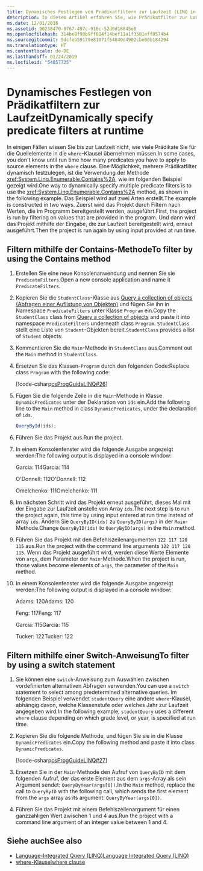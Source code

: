 ```yaml
---
title: Dynamisches Festlegen von Prädikatfiltern zur Laufzeit (LINQ in C#)
description: In diesem Artikel erfahren Sie, wie Prädikatfilter zur Laufzeit mit LINQ in C# dynamisch festlegen.
ms.date: 12/01/2016
ms.assetid: 90238470-0767-497c-916c-52d0d16845e0
ms.openlocfilehash: 314be8f98b9ff014f14bef11a1f3581eff8574b4
ms.sourcegitcommit: 5dcfeb59179e81071f54840d4902cbe00b184294
ms.translationtype: HT
ms.contentlocale: de-DE
ms.lasthandoff: 01/24/2019
ms.locfileid: "54857735"
---
```

# <a name="dynamically-specify-predicate-filters-at-runtime"></a><span data-ttu-id="16ef6-103">Dynamisches Festlegen von Prädikatfiltern zur Laufzeit</span><span class="sxs-lookup"><span data-stu-id="16ef6-103">Dynamically specify predicate filters at runtime</span></span>

<span data-ttu-id="16ef6-104">In einigen Fällen wissen Sie bis zur Laufzeit nicht, wie viele Prädikate Sie für die Quellelemente in die `where`-Klausel übernehmen müssen.</span><span class="sxs-lookup"><span data-stu-id="16ef6-104">In some cases, you don't know until run time how many predicates you have to apply to source elements in the `where` clause.</span></span> <span data-ttu-id="16ef6-105">Eine Möglichkeit, mehrere Prädikatfilter dynamisch festzulegen, ist die Verwendung der Methode <xref:System.Linq.Enumerable.Contains%2A>, wie im folgenden Beispiel gezeigt wird.</span><span class="sxs-lookup"><span data-stu-id="16ef6-105">One way to dynamically specify multiple predicate filters is to use the <xref:System.Linq.Enumerable.Contains%2A> method, as shown in the following example.</span></span> <span data-ttu-id="16ef6-106">Das Beispiel wird auf zwei Arten erstellt.</span><span class="sxs-lookup"><span data-stu-id="16ef6-106">The example is constructed in two ways.</span></span> <span data-ttu-id="16ef6-107">Zuerst wird das Projekt durch Filtern nach Werten, die im Programm bereitgestellt werden, ausgeführt.</span><span class="sxs-lookup"><span data-stu-id="16ef6-107">First, the project is run by filtering on values that are provided in the program.</span></span> <span data-ttu-id="16ef6-108">Und dann wird das Projekt mithilfe der Eingabe, die zur Laufzeit bereitgestellt wird, erneut ausgeführt.</span><span class="sxs-lookup"><span data-stu-id="16ef6-108">Then the project is run again by using input provided at run time.</span></span>

## <a name="to-filter-by-using-the-contains-method"></a><span data-ttu-id="16ef6-109">Filtern mithilfe der Contains-Methode</span><span class="sxs-lookup"><span data-stu-id="16ef6-109">To filter by using the Contains method</span></span>

1. <span data-ttu-id="16ef6-110">Erstellen Sie eine neue Konsolenanwendung und nennen Sie sie `PredicateFilters`.</span><span class="sxs-lookup"><span data-stu-id="16ef6-110">Open a new console application and name it `PredicateFilters`.</span></span>

2. <span data-ttu-id="16ef6-111">Kopieren Sie die `StudentClass`-Klasse aus [Query a collection of objects (Abfragen einer Auflistung von Objekten)](query-a-collection-of-objects.md) und fügen Sie ihn in Namespace `PredicateFilters` unter Klasse `Program` ein.</span><span class="sxs-lookup"><span data-stu-id="16ef6-111">Copy the `StudentClass` class from [Query a collection of objects](query-a-collection-of-objects.md) and paste it into namespace `PredicateFilters` underneath class `Program`.</span></span> <span data-ttu-id="16ef6-112">`StudentClass` stellt eine Liste von `Student`-Objekten bereit.</span><span class="sxs-lookup"><span data-stu-id="16ef6-112">`StudentClass` provides a list of `Student` objects.</span></span>

3. <span data-ttu-id="16ef6-113">Kommentieren Sie die `Main`-Methode in `StudentClass` aus.</span><span class="sxs-lookup"><span data-stu-id="16ef6-113">Comment out the `Main` method in `StudentClass`.</span></span>

4. <span data-ttu-id="16ef6-114">Ersetzen Sie das Klassen-`Program` durch den folgenden Code:</span><span class="sxs-lookup"><span data-stu-id="16ef6-114">Replace class `Program` with the following code:</span></span>

     [!code-csharp[csProgGuideLINQ#26](~/samples/snippets/csharp/concepts/linq/how-to-dynamically-specify-predicate-filters-at-runtime_1.cs)]

5. <span data-ttu-id="16ef6-115">Fügen Sie die folgende Zeile in die `Main`-Methode in Klasse `DynamicPredicates` unter der Deklaration von `ids` ein.</span><span class="sxs-lookup"><span data-stu-id="16ef6-115">Add the following line to the `Main` method in class `DynamicPredicates`, under the declaration of `ids`.</span></span>

     ```csharp
     QueryById(ids);
     ```

6. <span data-ttu-id="16ef6-116">Führen Sie das Projekt aus.</span><span class="sxs-lookup"><span data-stu-id="16ef6-116">Run the project.</span></span>

7. <span data-ttu-id="16ef6-117">In einem Konsolenfenster wird die folgende Ausgabe angezeigt werden:</span><span class="sxs-lookup"><span data-stu-id="16ef6-117">The following output is displayed in a console window:</span></span>

     <span data-ttu-id="16ef6-118">Garcia: 114</span><span class="sxs-lookup"><span data-stu-id="16ef6-118">Garcia: 114</span></span>

     <span data-ttu-id="16ef6-119">O'Donnell: 112</span><span class="sxs-lookup"><span data-stu-id="16ef6-119">O'Donnell: 112</span></span>

     <span data-ttu-id="16ef6-120">Omelchenko: 111</span><span class="sxs-lookup"><span data-stu-id="16ef6-120">Omelchenko: 111</span></span>

8. <span data-ttu-id="16ef6-121">Im nächsten Schritt wird das Projekt erneut ausgeführt, dieses Mal mit der Eingabe zur Laufzeit anstelle von Array `ids`.</span><span class="sxs-lookup"><span data-stu-id="16ef6-121">The next step is to run the project again, this time by using input entered at run time instead of array `ids`.</span></span> <span data-ttu-id="16ef6-122">Ändern Sie `QueryByID(ids)` zu `QueryByID(args)` in der `Main`-Methode.</span><span class="sxs-lookup"><span data-stu-id="16ef6-122">Change `QueryByID(ids)` to `QueryByID(args)` in the `Main` method.</span></span>

9. <span data-ttu-id="16ef6-123">Führen Sie das Projekt mit den Befehlszeilenargumenten `122 117 120 115` aus.</span><span class="sxs-lookup"><span data-stu-id="16ef6-123">Run the project with the command line arguments `122 117 120 115`.</span></span> <span data-ttu-id="16ef6-124">Wenn das Projekt ausgeführt wird, werden diese Werte Elemente von `args`, dem Parameter der `Main`-Methode.</span><span class="sxs-lookup"><span data-stu-id="16ef6-124">When the project is run, those values become elements of `args`, the parameter of the `Main` method.</span></span>

10. <span data-ttu-id="16ef6-125">In einem Konsolenfenster wird die folgende Ausgabe angezeigt werden:</span><span class="sxs-lookup"><span data-stu-id="16ef6-125">The following output is displayed in a console window:</span></span>

     <span data-ttu-id="16ef6-126">Adams: 120</span><span class="sxs-lookup"><span data-stu-id="16ef6-126">Adams: 120</span></span>

     <span data-ttu-id="16ef6-127">Feng: 117</span><span class="sxs-lookup"><span data-stu-id="16ef6-127">Feng: 117</span></span>

     <span data-ttu-id="16ef6-128">Garcia: 115</span><span class="sxs-lookup"><span data-stu-id="16ef6-128">Garcia: 115</span></span>

     <span data-ttu-id="16ef6-129">Tucker: 122</span><span class="sxs-lookup"><span data-stu-id="16ef6-129">Tucker: 122</span></span>

## <a name="to-filter-by-using-a-switch-statement"></a><span data-ttu-id="16ef6-130">Filtern mithilfe einer Switch-Anweisung</span><span class="sxs-lookup"><span data-stu-id="16ef6-130">To filter by using a switch statement</span></span>

1. <span data-ttu-id="16ef6-131">Sie können eine `switch`-Anweisung zum Auswählen zwischen vordefinierten alternativen Abfragen verwenden.</span><span class="sxs-lookup"><span data-stu-id="16ef6-131">You can use a `switch` statement to select among predetermined alternative queries.</span></span> <span data-ttu-id="16ef6-132">Im folgenden Beispiel verwendet `studentQuery` eine andere `where`-Klausel, abhängig davon, welche Klassenstufe oder welches Jahr zur Laufzeit angegeben wird.</span><span class="sxs-lookup"><span data-stu-id="16ef6-132">In the following example, `studentQuery` uses a different `where` clause depending on which grade level, or year, is specified at run time.</span></span>

2. <span data-ttu-id="16ef6-133">Kopieren Sie die folgende Methode, und fügen Sie sie in die Klasse `DynamicPredicates` ein.</span><span class="sxs-lookup"><span data-stu-id="16ef6-133">Copy the following method and paste it into class `DynamicPredicates`.</span></span>

     [!code-csharp[csProgGuideLINQ#27](~/samples/snippets/csharp/concepts/linq//how-to-dynamically-specify-predicate-filters-at-runtime_2.cs)]

3. <span data-ttu-id="16ef6-134">Ersetzen Sie in der `Main`-Methode den Aufruf von `QueryByID` mit dem folgenden Aufruf, der das erste Element aus dem `args`-Array als sein Argument sendet: `QueryByYear(args[0])`.</span><span class="sxs-lookup"><span data-stu-id="16ef6-134">In the `Main` method, replace the call to `QueryByID` with the following call, which sends the first element from the `args` array as its argument: `QueryByYear(args[0])`.</span></span>

4. <span data-ttu-id="16ef6-135">Führen Sie das Projekt mit einem Befehlszeilenargument für einen ganzzahligen Wert zwischen 1 und 4 aus.</span><span class="sxs-lookup"><span data-stu-id="16ef6-135">Run the project with a command line argument of an integer value between 1 and 4.</span></span>

## <a name="see-also"></a><span data-ttu-id="16ef6-136">Siehe auch</span><span class="sxs-lookup"><span data-stu-id="16ef6-136">See also</span></span>

- [<span data-ttu-id="16ef6-137">Language-Integrated Query (LINQ)</span><span class="sxs-lookup"><span data-stu-id="16ef6-137">Language Integrated Query (LINQ)</span></span>](index.md)
- [<span data-ttu-id="16ef6-138">where-Klausel</span><span class="sxs-lookup"><span data-stu-id="16ef6-138">where clause</span></span>](../language-reference/keywords/where-clause.md)
